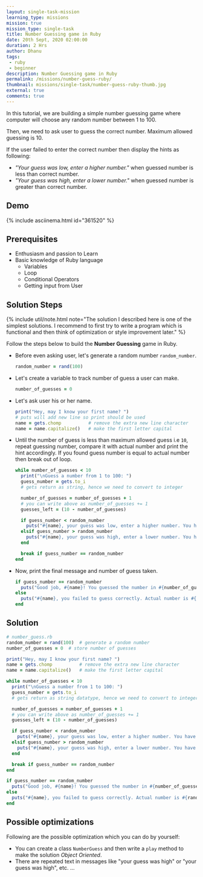 ```yaml
---
layout: single-task-mission
learning_type: missions
mission: true
mission_type: single-task
title: Number Guessing game in Ruby
date: 20th Sept, 2020 02:00:00
duration: 2 Hrs
author: Dhanu
tags:
 - ruby
 - beginner
description: Number Guessing game in Ruby
permalink: /missions/number-guess-ruby/
thumbnail: missions/single-task/number-guess-ruby-thumb.jpg
external: true
comments: true
---
```


In this tutorial, we are building a simple number guessing game where computer will choose any random number between 1 to 100.

Then, we need to ask user to guess the correct number.
Maximum allowed guessing is 10.

If the user failed to enter the correct number then display the hints as following:

- _"Your guess was low, enter a higher number."_ when guessed number is less than correct number.
- _"Your guess was high, enter a lower number."_ when guessed number is greater than correct number.

## Demo

{% include asciinema.html id="361520" %}

## Prerequisites

- Enthusiasm and passion to Learn
- Basic knowledge of Ruby language
  - Variables
  - Loop
  - Conditional Operators
  - Getting input from User

## Solution Steps

{% include util/note.html
    note="The solution I described here is one of the simplest solutions.
          I recommend to first try to write a program which is functional and then think of optimization or style improvement later."
%}

Follow the steps below to build the **Number Guessing** game in Ruby.

- Before even asking user, let's generate a random number `random_number`.

  ```ruby
  random_number = rand(100)
  ```

- Let's create a variable to track number of guess a user can make.

  ```ruby
  number_of_guesses = 0
  ```

- Let's ask user his or her name.

  ```ruby
  print("Hey, may I know your first name? ")
  # puts will add new line so print should be used
  name = gets.chomp          # remove the extra new line character
  name = name.capitalize()   # make the first letter capital
  ```

- Until the number of guess is less than maximum allowed guess i.e `10`, repeat guessing number,
  compare it with actual number and print the hint accordingly. If you found guess number is equal
  to actual number then break out of loop.

  ```ruby
  while number_of_guesses < 10
    print("\nGuess a number from 1 to 100: ")
    guess_number = gets.to_i
    # gets return as string, hence we need to convert to integer

    number_of_guesses = number_of_guesses + 1
    # you can write above as number_of_guesses += 1
    guesses_left = (10 - number_of_guesses)

    if guess_number < random_number
      puts("#{name}, your guess was low, enter a higher number. You have #{guesses_left} guesses left.")
    elsif guess_number > random_number
      puts("#{name}, your guess was high, enter a lower number. You have #{guesses_left} guesses left.")
    end

    break if guess_number == random_number
  end
  ```

- Now, print the final message and number of guess taken.

  ```ruby
  if guess_number == random_number
    puts("Good job, #{name}! You guessed the number in #{number_of_guesses} tries.")
  else
    puts("#{name}, you failed to guess correctly. Actual number is #{random_number}.")
  end
  ```

## Solution

```ruby
# number_guess.rb
random_number = rand(100)  # generate a random number
number_of_guesses = 0  # store number of guesses

print("Hey, may I know your first name? ")
name = gets.chomp          # remove the extra new line character
name = name.capitalize()   # make the first letter capital

while number_of_guesses < 10
  print("\nGuess a number from 1 to 100: ")
  guess_number = gets.to_i
  # gets return as string datatype, hence we need to convert to integer

  number_of_guesses = number_of_guesses + 1
  # you can write above as number_of_guesses += 1
  guesses_left = (10 - number_of_guesses)

  if guess_number < random_number
    puts("#{name}, your guess was low, enter a higher number. You have #{guesses_left} guesses left.")
  elsif guess_number > random_number
    puts("#{name}, your guess was high, enter a lower number. You have #{guesses_left} guesses left.")
  end

  break if guess_number == random_number
end

if guess_number == random_number
  puts("Good job, #{name}! You guessed the number in #{number_of_guesses} tries.")
else
  puts("#{name}, you failed to guess correctly. Actual number is #{random_number}.")
end
```

## Possible optimizations

Following are the possible optimization which you can do by yourself:

- You can create a class `NumberGuess` and then write a `play` method to make the solution _Object Oriented_.
- There are repeated text in messages like "your guess was high" or "your guess was high", etc. …
